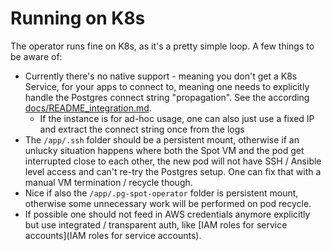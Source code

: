 # Running on K8s

The operator runs fine on K8s, as it's a pretty simple loop. A few things to be aware of:

* Currently there's no native support - meaning you don't get a K8s Service, for your apps to connect to, meaning one
  needs to explicitly handle the Postgres connect string "propagation". See the according [docs/README_integration.md](https://github.com/pg-spot-ops/pg-spot-operator/blob/main/docs/README_integration.md).
  - If the instance is for ad-hoc usage, one can also just use a fixed IP and extract the connect string once from the logs
* The `/app/.ssh` folder should be a persistent mount, otherwise if an unlucky situation happens where both the Spot VM
 and the pod get interrupted close to each other, the new pod will not have SSH / Ansible level access and can't re-try
 the Postgres setup. One can fix that with a manual VM termination / recycle though.
* Nice if also the `/app/.pg-spot-operator` folder is persistent mount, otherwise some unnecessary work will be performed
  on pod recycle.
* If possible one should not feed in AWS credentials anymore explicitly but use integrated / transparent auth, like
  [IAM roles for service accounts](IAM roles for service accounts).
